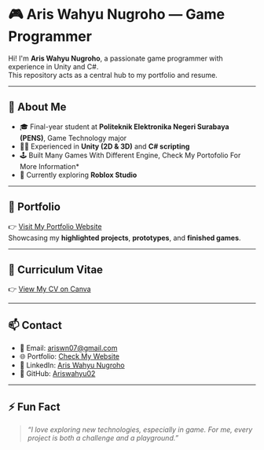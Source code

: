 # 🎮 Aris Wahyu Nugroho — Game Programmer

Hi! I'm **Aris Wahyu Nugroho**, a passionate game programmer with experience in Unity and C#.  
This repository acts as a central hub to my portfolio and resume.

---

## 🚀 About Me
- 🎓 Final-year student at **Politeknik Elektronika Negeri Surabaya (PENS)**, Game Technology major  
- 👨‍💻 Experienced in **Unity (2D & 3D)** and **C# scripting**  
- 🕹️ Built Many Games With Different Engine, Check My Portofolio For More Information* 
- 🌱 Currently exploring **Roblox Studio**  

---

## 📂 Portfolio
👉 [Visit My Portfolio Website](https://aris-wahyu-n.bss.design/)  
Showcasing my **highlighted projects**, **prototypes**, and **finished games**.  

---

## 📄 Curriculum Vitae
👉 [View My CV on Canva](https://www.canva.com/design/DAGz931xYy0/scHB-nFD4szfhCCJtjlPKg/edit?utm_content=DAGz931xYy0&utm_campaign=designshare&utm_medium=link2&utm_source=sharebutton)  
<!--
---

## 🛠️ Tech Stack
- **Languages:** C#, JavaScript, SQL, Dart  
- **Game Engine:** Unity (2D & 3D)  
- **Tools:** Git, GitHub, Bootstrap Studio, WordPress, Blender
- **Other:** Flutter, Node.js, Firebase, XAMPP  
-->
---

## 📫 Contact
- 📧 Email: [ariswn07@gmail.com](mailto:arwanugros@gmail.com)  
- 🌐 Portfolio: [Check My Website](https://aris-wahyu-n.bss.design/)  
- 💼 LinkedIn: [Aris Wahyu Nugroho](https://linkedin.com/in/aris-wahyu-nugroho-800036319)  
- 🐙 GitHub: [Ariswahyu02](https://github.com/Ariswahyu02)  

---

## ⚡ Fun Fact
> *“I love exploring new technologies, especially in game. For me, every project is both a challenge and a playground.”*  
